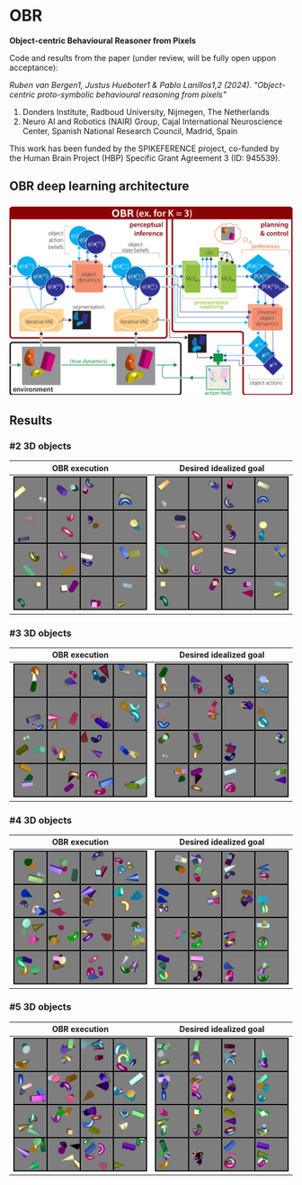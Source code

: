 # OBR
**Object-centric Behavioural Reasoner from Pixels**

Code and results from the paper (under review, will be fully open uppon acceptance): 

_Ruben van Bergen1, Justus Hueboter1 & Pablo Lanillos1,2 (2024). "Object-centric proto-symbolic behavioural reasoning from pixels"_

1. Donders Institute, Radboud University, Nijmegen, The Netherlands
2. Neuro AI and Robotics (NAIR) Group, Cajal International Neuroscience Center, Spanish National Research Council, Madrid, Spain


This work has been funded by the SPIKEFERENCE project, co-funded by the Human Brain Project (HBP) Specific Grant Agreement 3 (ID: 945539).

## OBR deep learning architecture
<img src="images/OBR-architecture.png" width="800px">

## Results

### #2 3D objects
|OBR execution|Desired idealized goal|
|:-------------------------:|:-------------------------:|
| ![OBR execution](images/zz_gif-2.gif) | ![Desired idealized state](images/zz_goal-2.gif)|


### #3 3D objects
|OBR execution|Desired idealized goal|
|:-------------------------:|:-------------------------:|
| ![OBR execution](images/zz_gif-3.gif) | ![Desired idealized state](images/zz_goal-3.gif)|


### #4 3D objects
|OBR execution|Desired idealized goal|
|:-------------------------:|:-------------------------:|
| ![OBR execution](images/zz_gif-4.gif) | ![Desired idealized state](images/zz_goal-4.gif)|

### #5 3D objects
|OBR execution|Desired idealized goal|
|:-------------------------:|:-------------------------:|
| ![OBR execution](images/zz_gif-5.gif) | ![Desired idealized state](images/zz_goal-5.gif)|
